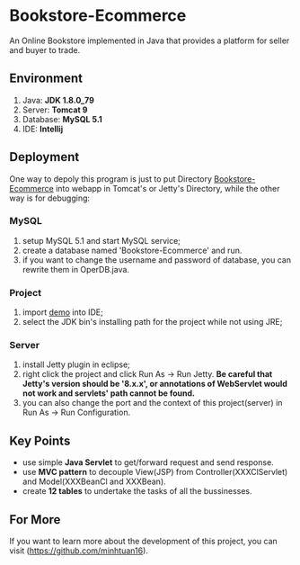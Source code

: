# Bookstore-Ecommerce
An Online Bookstore implemented in Java that provides a platform for seller and buyer to trade.<br>

## Environment
1. Java: __JDK 1.8.0_79__
2. Server: __Tomcat 9__
3. Database: __MySQL 5.1__
4. IDE: __Intellij__

## Deployment
One way to depoly this program is just to put Directory [Bookstore-Ecommerce](https://github.com/minhtuan16/BookStore-Ecommerce-With-JWT) into webapp in Tomcat's or Jetty's Directory, while the other way is for debugging:
### MySQL
1. setup MySQL 5.1 and start MySQL service;
2. create a database named 'Bookstore-Ecommerce' and run.
3. if you want to change the username and password of database, you can rewrite them in OperDB.java.

### Project
1. import [demo](https://github.com/minhtuan16/BookStore-Ecommerce-With-JWT) into IDE;
2. select the JDK bin's installing path for the project while not using JRE;

### Server
1. install Jetty plugin in eclipse;
2. right click the project and click Run As -> Run Jetty. __Be careful that Jetty's version should be '8.x.x', or annotations of WebServlet would not work and servlets' path cannot be found.__
3. you can also change the port and the context of this project(server) in Run As -> Run Configuration.

## Key Points
* use simple __Java Servlet__ to get/forward request and send response.
* use __MVC pattern__ to decouple View(JSP) from Controller(XXXClServlet) and Model(XXXBeanCl and XXXBean).
* create __12 tables__ to undertake the tasks of all the bussinesses.

## For More
If you want to learn more about the development of this project, you can visit (https://github.com/minhtuan16).
